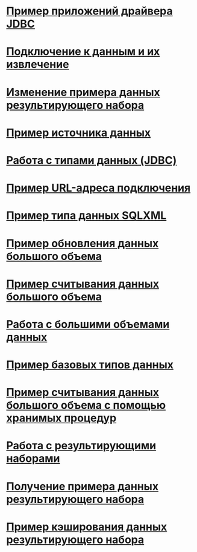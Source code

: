 # [Пример приложений драйвера JDBC](sample-jdbc-driver-applications.md)
# [Подключение к данным и их извлечение](connecting-and-retrieving-data.md)
# [Изменение примера данных результирующего набора](modifying-result-set-data-sample.md)
# [Пример источника данных](data-source-sample.md)
# [Работа с типами данных (JDBC)](working-with-data-types-jdbc.md)
# [Пример URL-адреса подключения](connection-url-sample.md)
# [Пример типа данных SQLXML](sqlxml-data-type-sample.md)
# [Пример обновления данных большого объема](updating-large-data-sample.md)
# [Пример считывания данных большого объема](reading-large-data-sample.md)
# [Работа с большими объемами данных](working-with-large-data.md)
# [Пример базовых типов данных](basic-data-types-sample.md)
# [Пример считывания данных большого объема с помощью хранимых процедур](reading-large-data-with-stored-procedures-sample.md)
# [Работа с результирующими наборами](working-with-result-sets.md)
# [Получение примера данных результирующего набора](retrieving-result-set-data-sample.md)
# [Пример кэширования данных результирующего набора](caching-result-set-data-sample.md)

